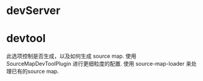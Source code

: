 # devServer

# devtool
此选项控制是否生成，以及如何生成 source map.
使用 SourceMapDevToolPlugin 进行更细粒度的配置.
使用 source-map-loader 来处理已有的source map.

